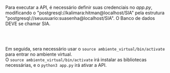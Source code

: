 Para executar a API, é necessário definir suas credenciais no *app.py*, modificando o "postgresql://kalimara:hitman@localhost/SIA" pela estrutura "postgresql://seuusuario:suasenha@localhost/SIA". O Banco de dados DEVE se chamar SIA.

<br>
<br>

Em seguida, sera necessário usar o `source ambiente_virtual/bin/activate` para entrar no ambiente virtual.
<br>
O `source ambiente_virtual/bin/activate` irá instalar as bibliotecas necessárias, e o `python3 app.py` irá ativar a API.